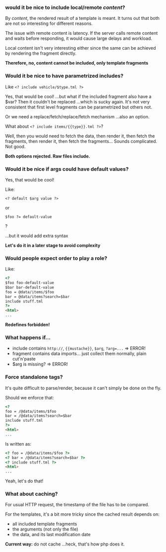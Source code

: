 ### would it be nice to include local/remote *content*?

By *content*, the rendered result of a template is meant.
It turns out that both are not so interesting for different reasons.

The issue with remote content is latency.
If the server calls remote content and waits before responding, 
it would cause large delays and workload.

Local content isn't very interesting either since the same can be achieved by rendering the fragment directly.

**Therefore, no, **content** cannot be included, only template fragments**

### Would it be nice to have parametrized includes?

Like `<? include vehicle/$type.tml ?>`

Yes, that would be cool! ...but what if the included fragment also have a $var?
Then it couldn't be replaced ...which is sucky again. It's not very consistent
that first level fragments can be parametrized but others not.

Or we need a replace/fetch/replace/fetch mechanism ...also an option.

What about `<? include items/{{type}}.tml ?>`?

Well, then you would need to fetch the data, then render it, then fetch the fragments,
then render it, then fetch the fragments... Sounds complicated. Not good.

**Both options rejected. Raw files include.**

### Would it be nice if args could have default values?

Yes, that would be cool!

Like:
```
<? default $arg value ?>
```
or
```
$foo ?= default-value
```
?

...but it would add extra syntax

**Let's do it in a later stage to avoid complexity**

### Would people expect order to play a role?

Like:
```html
<?
$foo foo-default-value
$bar bar-default-value
foo = @data/items/$foo
bar = @data/items?search=$bar
include stuff.tml
?>
<html>
...
```

**Redefines forbidden!**

### What happens if...

- include contains `http://`, `{{mustache}}`, `$arg`, `?arg=...` => ERROR!
- fragment contains data imports... just collect them normally, plain cut'n'paste
- $arg is missing? => ERROR!

### Force standalone tags?

It's quite difficult to parse/render, because it can't simply be done on the fly.

Should we enforce that:
```html
<?
foo = /@data/items/$foo
bar = /@data/items?search=$bar
include stuff.tml
?>
<html>
...
```
Is written as:
```html
<? foo = /@data/items/$foo ?>
<? bar = /@data/items?search=$bar ?>
<? include stuff.tml ?>
<html>
...
```

Yeah, let's do that!


### What about caching?

For usual HTTP request, the timestamp of the file has to be compared.

For the templates, it's a bit more tricky since the cached result depends on:

- all included template fragments
- the arguments (not only the file)
- the data, and its last modification date
 
**Current way:** do not cache ...heck, that's how php does it.
